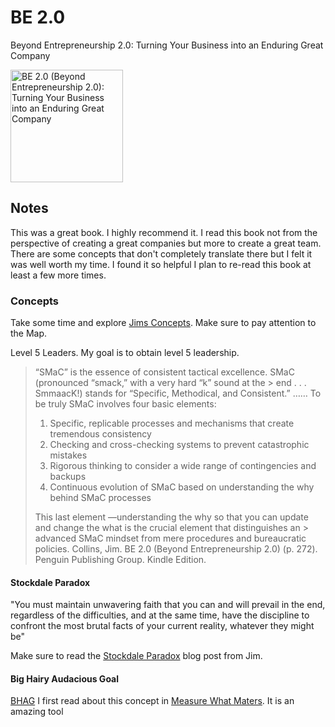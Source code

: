 # BE 2.0 

Beyond Entrepreneurship 2.0: Turning Your Business into an Enduring Great Company

<a href="https://www.amazon.com/BE-2-0-Beyond-Entrepreneurship-Business/dp/0399564233">
<img src="https://images-na.ssl-images-amazon.com/images/I/41g7Y988U6L._SX329_BO1,204,203,200_.jpg" alt="BE 2.0 (Beyond Entrepreneurship 2.0): Turning Your Business into an Enduring Great Company" style="height:180px;1px solid black"/>
</a>

## Notes

This was a great book.  I highly recommend it.  I read this book not from the perspective of creating a great companies but more to create a great team.  There are some concepts that don't completely translate there but I felt it was well worth my time. I found it so helpful I plan to re-read this book at least a few more times.

### Concepts

Take some time and explore [Jims Concepts](https://www.jimcollins.com/concepts.html).  Make sure to pay attention to the Map.

Level 5 Leaders.  My goal is to obtain level 5 leadership.

> “SMaC” is the essence of consistent tactical excellence. SMaC (pronounced “smack,” with a very hard “k” sound at the > end . . . SmmaacK!) stands for “Specific, Methodical, and Consistent.”
> …… 
> To be truly SMaC involves four basic elements:
> 1. Specific, replicable processes and mechanisms that create tremendous consistency
> 1. Checking and cross-checking systems to prevent catastrophic mistakes
> 1. Rigorous thinking to consider a wide range of contingencies and backups
> 1. Continuous evolution of SMaC based on understanding the why behind SMaC processes
> 
> This last element
> —understanding the why so that you can update and change the what is the crucial element that distinguishes an > advanced SMaC mindset from mere procedures and bureaucratic policies.
Collins, Jim. BE 2.0 (Beyond Entrepreneurship 2.0) (p. 272). Penguin Publishing Group. Kindle Edition.

#### Stockdale Paradox

"You must maintain unwavering faith that you can and will prevail in the end, regardless of the difficulties, and at the same time, have the discipline to confront the most brutal facts of your current reality, whatever they might be"

Make sure to read the [Stockdale Paradox](https://www.jimcollins.com/concepts/Stockdale-Concept.html) blog post from Jim.

#### Big Hairy Audacious Goal

[BHAG](https://www.jimcollins.com/concepts/bhag.html) I first read about this concept in [Measure What Maters](measure_what_matters.md).  It is an amazing tool


